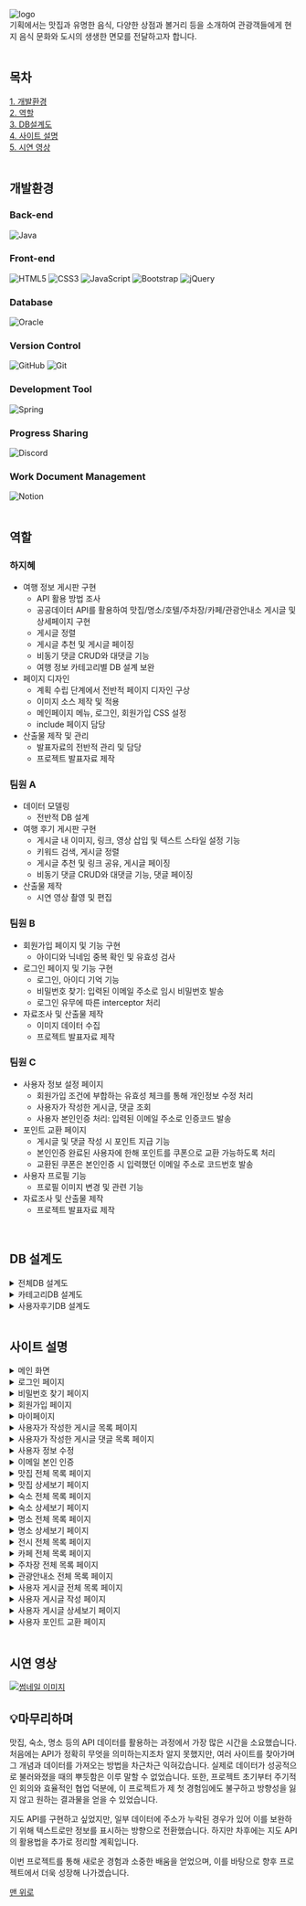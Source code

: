 <img src="./src/main/webapp/resources/images/logo/logo5.png" alt="logo" height="130"><br>
기획에서는 맛집과 유명한 음식, 다양한 상점과 볼거리 등을 소개하여 관광객들에게 현지 음식 문화와 도시의 생생한 면모를 전달하고자 합니다.  
<br>

## 목차
[1. 개발환경](#개발환경)<br>
[2. 역할](#역할)<br>
[3. DB설계도](#db-설계도)<br>
[4. 사이트 설명](#사이트-설명)<br>
[5. 시연 영상](#시연-영상)<br>
<br>

## 개발환경
### Back-end
<div>
    <img src="https://img.shields.io/badge/java-007396?style=for-the-badge&logo=java&logoColor=white" alt="Java">
</div>

### Front-end
<div>
    <img src="https://img.shields.io/badge/html5-E34F26?style=for-the-badge&logo=html5&logoColor=white" alt="HTML5">
    <img src="https://img.shields.io/badge/css-1572B6?style=for-the-badge&logo=css3&logoColor=white" alt="CSS3">
    <img src="https://img.shields.io/badge/javascript-F7DF1E?style=for-the-badge&logo=javascript&logoColor=black" alt="JavaScript">
    <img src="https://img.shields.io/badge/bootstrap-7952B3?style=for-the-badge&logo=bootstrap&logoColor=white" alt="Bootstrap">
    <img src="https://img.shields.io/badge/jquery-0769AD?style=for-the-badge&logo=jquery&logoColor=white" alt="jQuery">
</div>

### Database
<div>
    <img src="https://img.shields.io/badge/oracle-F80000?style=for-the-badge&logo=oracle&logoColor=white" alt="Oracle">
</div>

### Version Control
<div>
    <img src="https://img.shields.io/badge/github-181717?style=for-the-badge&logo=github&logoColor=white" alt="GitHub">
    <img src="https://img.shields.io/badge/git-F05032?style=for-the-badge&logo=git&logoColor=white" alt="Git">
</div>

### Development Tool
<div>
    <img src="https://img.shields.io/badge/spring-6DB33F?style=for-the-badge&logo=spring&logoColor=white" alt="Spring">
</div>

### Progress Sharing
<div>
    <img src="https://img.shields.io/badge/discord-5865F2?style=for-the-badge&logo=discord&logoColor=white" alt="Discord">
</div>

### Work Document Management
<div>
    <img src="https://img.shields.io/badge/Notion-000000?style=for-the-badge&logo=Notion&logoColor=white" alt="Notion">
</div><br>

## 역할
### 하지혜
- 여행 정보 게시판 구현
  - API 활용 방법 조사
  - 공공데이터 API를 활용하여 맛집/명소/호텔/주차장/카페/관광안내소 게시글 및 상세페이지 구현
  - 게시글 정렬
  - 게시글 추천 및 게시글 페이징
  - 비동기 댓글 CRUD와 대댓글 기능
  - 여행 정보 카테고리별 DB 설계 보완
- 페이지 디자인
  - 계획 수립 단계에서 전반적 페이지 디자인 구상
  - 이미지 소스 제작 및 적용
  - 메인페이지 메뉴, 로그인, 회원가입 CSS 설정
  - include 페이지 담당
- 산출물 제작 및 관리
  - 발표자료의 전반적 관리 및 담당
  - 프로젝트 발표자료 제작

### 팀원 A
- 데이터 모델링
  - 전반적 DB 설계
- 여행 후기 게시판 구현
  - 게시글 내 이미지, 링크, 영상 삽입 및 텍스트 스타일 설정 기능
  - 키워드 검색, 게시글 정렬
  - 게시글 추천 및 링크 공유, 게시글 페이징
  - 비동기 댓글 CRUD와 대댓글 기능, 댓글 페이징
- 산출물 제작
  - 시연 영상 촬영 및 편집

### 팀원 B
- 회원가입 페이지 및 기능 구현
  - 아이디와 닉네임 중복 확인 및 유효성 검사
- 로그인 페이지 및 기능 구현
  - 로그인, 아이디 기억 기능
  - 비밀번호 찾기: 입력된 이메일 주소로 임시 비밀번호 발송
  - 로그인 유무에 따른 interceptor 처리
- 자료조사 및 산출물 제작
  - 이미지 데이터 수집
  - 프로젝트 발표자료 제작
 
### 팀원 C
- 사용자 정보 설정 페이지
  - 회원가입 조건에 부합하는 유효성 체크를 통해 개인정보 수정 처리
  - 사용자가 작성한 게시글, 댓글 조회
  - 사용자 본인인증 처리: 입력된 이메일 주소로 인증코드 발송
- 포인트 교환 페이지
  - 게시글 및 댓글 작성 시 포인트 지급 기능
  - 본인인증 완료된 사용자에 한해 포인트를 쿠폰으로 교환 가능하도록 처리
  - 교환된 쿠폰은 본인인증 시 입력했던 이메일 주소로 코드번호 발송
- 사용자 프로필 기능
  - 프로필 이미지 변경 및 관련 기능
- 자료조사 및 산출물 제작
  - 프로젝트 발표자료 제작
<br>

## DB 설계도
<details>
  <summary>전체DB 설계도</summary>
  <img src="https://github.com/jihye046/InvPro/blob/main/src/main/webapp/AllDB.png" alt="AllDB" width="700">  
</details>
<details>
  <summary>카테고리DB 설계도</summary>
  <img src="https://github.com/jihye046/InvPro/blob/main/src/main/webapp/CategoryDB.png" alt="CategoryDB" width="700">
</details>
<details>
  <summary>사용자후기DB 설계도</summary>
  <img src="https://github.com/jihye046/InvPro/blob/main/src/main/webapp/UserReviewDB.png" alt="UserReviewDB" width="700">
</details>
<br>

## 사이트 설명
<details>
  <summary>메인 화면</summary>
  <img src="https://github.com/jihye046/InvPro/blob/main/src/main/webapp/1-1main.png" alt="1-1main" width="800"><br>
  <img src="https://github.com/jihye046/InvPro/blob/main/src/main/webapp/1-2main.png" alt="1-2main" width="800"><br>
  <img src="https://github.com/jihye046/InvPro/blob/main/src/main/webapp/1-3main.png" alt="1-3main" width="800"><br>
  <img src="https://github.com/jihye046/InvPro/blob/main/src/main/webapp/1-4main.png" alt="1-4main" width="800"><br>
  <img src="https://github.com/jihye046/InvPro/blob/main/src/main/webapp/1-5main.png" alt="1-5main" width="800">
</details>
<details>
  <summary>로그인 페이지</summary>
  <img src="https://github.com/jihye046/InvPro/blob/main/src/main/webapp/2-1login.png" alt="2-1login" width="800">
</details>
<details>
  <summary>비밀번호 찾기 페이지</summary>
  <img src="https://github.com/jihye046/InvPro/blob/main/src/main/webapp/3-1password.png" alt="3-1password" width="800">
</details>
<details>
  <summary>회원가입 페이지</summary>
  <img src="https://github.com/jihye046/InvPro/blob/main/src/main/webapp/4-1join.png" alt="4-1join" width="800"><br>
  <img src="https://github.com/jihye046/InvPro/blob/main/src/main/webapp/4-2join.png" alt="4-2join" width="700">
</details>
<details>
  <summary>마이페이지</summary>
  <img src="https://github.com/jihye046/InvPro/blob/main/src/main/webapp/5-1myPage.png" alt="5-1myPage" width="700">
</details>
<details>
  <summary>사용자가 작성한 게시글 목록 페이지</summary>
  <img src="https://github.com/jihye046/InvPro/blob/main/src/main/webapp/6-1myBoardList.png" alt="6-1myBoardList" width="700">
</details>
<details>
  <summary>사용자가 작성한 게시글 댓글 목록 페이지</summary>
  <img src="https://github.com/jihye046/InvPro/blob/main/src/main/webapp/7-1myCommentList.png" alt="7-1myCommentList" width="700">
</details>  
<details>
  <summary>사용자 정보 수정</summary>
  <img src="https://github.com/jihye046/InvPro/blob/main/src/main/webapp/8-1updateInfo.png" alt="8-1updateInfo" width="800">
</details>
<details>
  <summary>이메일 본인 인증</summary>
  <img src="https://github.com/jihye046/InvPro/blob/main/src/main/webapp/9-1emailVerification.png" alt="9-1emailVerification" width="800">
</details>
<details>
  <summary>맛집 전체 목록 페이지</summary>
  <img src="https://github.com/jihye046/InvPro/blob/main/src/main/webapp/10-1restaurantList.png" alt="10-1restaurantList" width="800"><br>
  <img src="https://github.com/jihye046/InvPro/blob/main/src/main/webapp/10-2restaurantList.png" alt="10-2restaurantList" width="800">
</details>
<details>
  <summary>맛집 상세보기 페이지</summary>
  <img src="https://github.com/jihye046/InvPro/blob/main/src/main/webapp/11-1restaurantDetail.png" alt="11-1restaurantDetail" width="800"><br> 
  <img src="https://github.com/jihye046/InvPro/blob/main/src/main/webapp/11-2restaurantDetail.png" alt="11-2restaurantDetail" width="800">
</details>
<details>
  <summary>숙소 전체 목록 페이지</summary>
  <img src="https://github.com/jihye046/InvPro/blob/main/src/main/webapp/12-1hotelList.png" alt="12-1hotelList" width="800"><br>
  <img src="https://github.com/jihye046/InvPro/blob/main/src/main/webapp/12-2hotelList.png" alt="12-2hotelList" width="800">
</details>
 <details>
  <summary>숙소 상세보기 페이지</summary>
  <img src="https://github.com/jihye046/InvPro/blob/main/src/main/webapp/13-1hotelDetail.png" alt="13-1hotelDetail" width="800"><br>
  <img src="https://github.com/jihye046/InvPro/blob/main/src/main/webapp/13-2hotelDetail.png" alt="13-2hotelDetail" width="800">
</details>
<details>
  <summary>명소 전체 목록 페이지</summary>
  <img src="https://github.com/jihye046/InvPro/blob/main/src/main/webapp/14-1attractionList.png" alt="14-1attractionList" width="800"><br>
  <img src="https://github.com/jihye046/InvPro/blob/main/src/main/webapp/14-2attractionList.png" alt="14-2attractionList" width="800">
</details>
<details>
  <summary>명소 상세보기 페이지</summary>
  <img src="https://github.com/jihye046/InvPro/blob/main/src/main/webapp/15-1attractionDetail.png" alt="15-1attractionDetail" width="800"><br>
  <img src="https://github.com/jihye046/InvPro/blob/main/src/main/webapp/15-2attractionDetail.png" alt="15-2attractionDetail" width="800">
</details>
<details>
  <summary>전시 전체 목록 페이지</summary>
  <img src="https://github.com/jihye046/InvPro/blob/main/src/main/webapp/16-1showList.png" alt="16-1showList" width="800">
</details>
 <details>
  <summary>카페 전체 목록 페이지</summary>
  <img src="https://github.com/jihye046/InvPro/blob/main/src/main/webapp/17-1cafeList.png" alt="17-1cafeList" width="800">
</details>
<details>
  <summary>주차장 전체 목록 페이지</summary>
  <img src="https://github.com/jihye046/InvPro/blob/main/src/main/webapp/18-1parkingList.png" alt="18-1parkingList" width="800">
</details>
<details>
  <summary>관광안내소 전체 목록 페이지</summary>
  <img src="https://github.com/jihye046/InvPro/blob/main/src/main/webapp/19-1tourguideList.png" alt="19-1tourguideList" width="800">
</details>
<details>
  <summary>사용자 게시글 전체 목록 페이지</summary>
  <img src="https://github.com/jihye046/InvPro/blob/main/src/main/webapp/20-1userReviewList.png" alt="20-1userReviewList" width="800"><br>
  <img src="https://github.com/jihye046/InvPro/blob/main/src/main/webapp/20-2userReviewList.png" alt="20-2userReviewList" width="800">
</details>
<details>
  <summary>사용자 게시글 작성 페이지</summary>
  <img src="https://github.com/jihye046/InvPro/blob/main/src/main/webapp/21-1userWrite.png" alt="21-1userWrite" width="800"><br>
  <img src="https://github.com/jihye046/InvPro/blob/main/src/main/webapp/21-2userWrite.png" alt="21-2userWrite" width="800">
</details>
<details>
  <summary>사용자 게시글 상세보기 페이지</summary>
  <img src="https://github.com/jihye046/InvPro/blob/main/src/main/webapp/22-1userReviewDetail.png" alt="22-1userReviewDetail" width="800">
</details>
<details>
  <summary>사용자 포인트 교환 페이지</summary>
  <img src="https://github.com/jihye046/InvPro/blob/main/src/main/webapp/23-1point.png" alt="23-1point" width="800"><br>
  <img src="https://github.com/jihye046/InvPro/blob/main/src/main/webapp/23-2point.png" alt="23-2point" width="800"><br>
  <img src="https://github.com/jihye046/InvPro/blob/main/src/main/webapp/23-3point.png" alt="23-3point" width="800">
</details>  
<br>

## 시연 영상
<a href="https://www.youtube.com/watch?v=FZR0IU5r7MY">
    <img src="https://img.youtube.com/vi/FZR0IU5r7MY/0.jpg" alt="썸네일 이미지" weight="600" />
</a><br>

## 💡마무리하며
맛집, 숙소, 명소 등의 API 데이터를 활용하는 과정에서 가장 많은 시간을 소요했습니다. 처음에는 API가 정확히 무엇을 의미하는지조차 알지 못했지만, 여러 사이트를 찾아가며 그 개념과 데이터를 가져오는 방법을 차근차근 익혀갔습니다. 실제로 데이터가 성공적으로 불러와졌을 때의 뿌듯함은 이루 말할 수 없었습니다. 또한, 프로젝트 초기부터 주기적인 회의와 효율적인 협업 덕분에, 이 프로젝트가 제 첫 경험임에도 불구하고 방향성을 잃지 않고 원하는 결과물을 얻을 수 있었습니다.

지도 API를 구현하고 싶었지만, 일부 데이터에 주소가 누락된 경우가 있어 이를 보완하기 위해 텍스트로만 정보를 표시하는 방향으로 전환했습니다. 하지만 차후에는 지도 API의 활용법을 추가로 정리할 계획입니다.

이번 프로젝트를 통해 새로운 경험과 소중한 배움을 얻었으며, 이를 바탕으로 향후 프로젝트에서 더욱 성장해 나가겠습니다.

[맨 위로](#목차)
